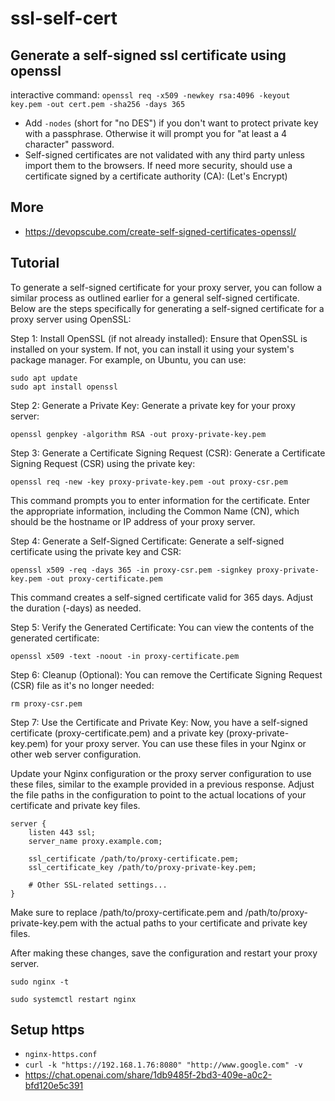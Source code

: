 # ssl-self-cert

## Generate a self-signed ssl certificate using openssl
interactive command: 
```openssl req -x509 -newkey rsa:4096 -keyout key.pem -out cert.pem -sha256 -days 365```
- Add ```-nodes``` (short for "no DES") if you don't want to protect private key with a passphrase. Otherwise it will prompt you for "at least a 4 character" password.
- Self-signed certificates are not validated with any third party unless import them to the browsers. If need more security, should use a certificate signed by a certificate authority (CA): (Let's Encrypt)

## More
- https://devopscube.com/create-self-signed-certificates-openssl/

## Tutorial
To generate a self-signed certificate for your proxy server, you can follow a similar process as outlined earlier for a general self-signed certificate. Below are the steps specifically for generating a self-signed certificate for a proxy server using OpenSSL:

Step 1: Install OpenSSL (if not already installed):
Ensure that OpenSSL is installed on your system. If not, you can install it using your system's package manager. For example, on Ubuntu, you can use:
```
sudo apt update
sudo apt install openssl
```

Step 2: Generate a Private Key:
Generate a private key for your proxy server:

```
openssl genpkey -algorithm RSA -out proxy-private-key.pem
```

Step 3: Generate a Certificate Signing Request (CSR):
Generate a Certificate Signing Request (CSR) using the private key:
```
openssl req -new -key proxy-private-key.pem -out proxy-csr.pem
```
This command prompts you to enter information for the certificate. Enter the appropriate information, including the Common Name (CN), which should be the hostname or IP address of your proxy server.

Step 4: Generate a Self-Signed Certificate:
Generate a self-signed certificate using the private key and CSR:
```
openssl x509 -req -days 365 -in proxy-csr.pem -signkey proxy-private-key.pem -out proxy-certificate.pem
```
This command creates a self-signed certificate valid for 365 days. Adjust the duration (-days) as needed.

Step 5: Verify the Generated Certificate:
You can view the contents of the generated certificate:
```
openssl x509 -text -noout -in proxy-certificate.pem
```

Step 6: Cleanup (Optional):
You can remove the Certificate Signing Request (CSR) file as it's no longer needed:
```
rm proxy-csr.pem
```

Step 7: Use the Certificate and Private Key:
Now, you have a self-signed certificate (proxy-certificate.pem) and a private key (proxy-private-key.pem) for your proxy server. You can use these files in your Nginx or other web server configuration.

Update your Nginx configuration or the proxy server configuration to use these files, similar to the example provided in a previous response. Adjust the file paths in the configuration to point to the actual locations of your certificate and private key files.
```
server {
    listen 443 ssl;
    server_name proxy.example.com;

    ssl_certificate /path/to/proxy-certificate.pem;
    ssl_certificate_key /path/to/proxy-private-key.pem;

    # Other SSL-related settings...
}
```
Make sure to replace /path/to/proxy-certificate.pem and /path/to/proxy-private-key.pem with the actual paths to your certificate and private key files.

After making these changes, save the configuration and restart your proxy server.

```
sudo nginx -t
```
```
sudo systemctl restart nginx
```

## Setup https
- ```nginx-https.conf```
- ```curl -k "https://192.168.1.76:8080" "http://www.google.com" -v```
- https://chat.openai.com/share/1db9485f-2bd3-409e-a0c2-bfd120e5c391




